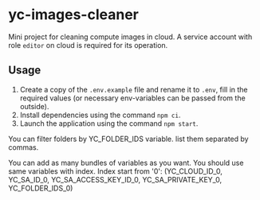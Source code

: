 # yc-images-cleaner

Mini project for cleaning compute images in cloud. A service account with role `editor` on cloud is required for its operation.

## Usage

1. Create a copy of the `.env.example` file and rename it to `.env`, fill in the required values (or necessary env-variables can be passed from the outside).
2. Install dependencies using the command `npm ci`.
3. Launch the application using the command `npm start`.

You can filter folders by YC_FOLDER_IDS variable. list them separated by commas.

You can add as many bundles of variables as you want. You should use same variables with index. Index start from '0': (YC_CLOUD_ID_0, YC_SA_ID_0, YC_SA_ACCESS_KEY_ID_0, YC_SA_PRIVATE_KEY_0, YC_FOLDER_IDS_0)
